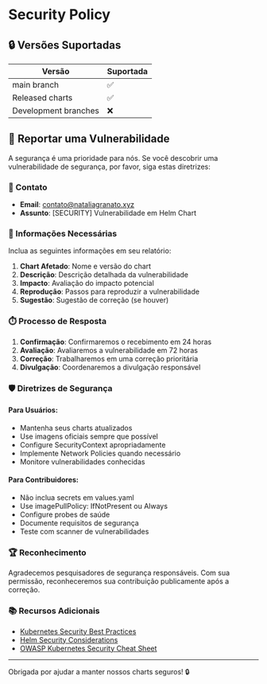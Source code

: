 # Security Policy

## 🔒 Versões Suportadas

| Versão | Suportada |
| ------- | --------- |
| main branch | ✅ |
| Released charts | ✅ |
| Development branches | ❌ |

## 🚨 Reportar uma Vulnerabilidade

A segurança é uma prioridade para nós. Se você descobrir uma vulnerabilidade de segurança, por favor, siga estas diretrizes:

### 📧 Contato

- **Email**: contato@nataliagranato.xyz
- **Assunto**: [SECURITY] Vulnerabilidade em Helm Chart

### 📝 Informações Necessárias

Inclua as seguintes informações em seu relatório:

1. **Chart Afetado**: Nome e versão do chart
2. **Descrição**: Descrição detalhada da vulnerabilidade
3. **Impacto**: Avaliação do impacto potencial
4. **Reprodução**: Passos para reproduzir a vulnerabilidade
5. **Sugestão**: Sugestão de correção (se houver)

### ⏱️ Processo de Resposta

1. **Confirmação**: Confirmaremos o recebimento em 24 horas
2. **Avaliação**: Avaliaremos a vulnerabilidade em 72 horas
3. **Correção**: Trabalharemos em uma correção prioritária
4. **Divulgação**: Coordenaremos a divulgação responsável

### 🛡️ Diretrizes de Segurança

#### Para Usuários:
- Mantenha seus charts atualizados
- Use imagens oficiais sempre que possível
- Configure SecurityContext apropriadamente
- Implemente Network Policies quando necessário
- Monitore vulnerabilidades conhecidas

#### Para Contribuidores:
- Não inclua secrets em values.yaml
- Use imagePullPolicy: IfNotPresent ou Always
- Configure probes de saúde
- Documente requisitos de segurança
- Teste com scanner de vulnerabilidades

### 🏆 Reconhecimento

Agradecemos pesquisadores de segurança responsáveis. Com sua permissão, reconheceremos sua contribuição publicamente após a correção.

### 📚 Recursos Adicionais

- [Kubernetes Security Best Practices](https://kubernetes.io/docs/concepts/security/)
- [Helm Security Considerations](https://helm.sh/docs/topics/provenance/)
- [OWASP Kubernetes Security Cheat Sheet](https://cheatsheetseries.owasp.org/cheatsheets/Kubernetes_Security_Cheat_Sheet.html)

---

Obrigada por ajudar a manter nossos charts seguros! 🔒
